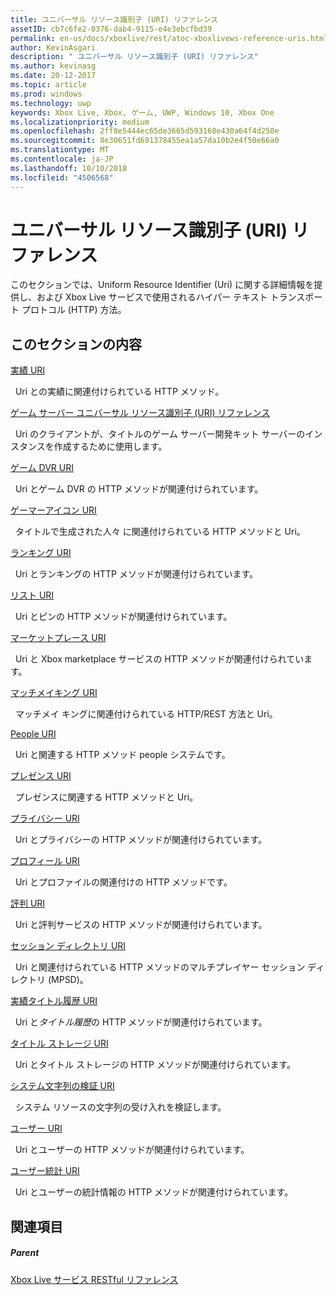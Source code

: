 ```yaml
---
title: ユニバーサル リソース識別子 (URI) リファレンス
assetID: cb7c6fe2-0376-dab4-9115-e4e3ebcfbd39
permalink: en-us/docs/xboxlive/rest/atoc-xboxlivews-reference-uris.html
author: KevinAsgari
description: " ユニバーサル リソース識別子 (URI) リファレンス"
ms.author: kevinasg
ms.date: 20-12-2017
ms.topic: article
ms.prod: windows
ms.technology: uwp
keywords: Xbox Live, Xbox, ゲーム, UWP, Windows 10, Xbox One
ms.localizationpriority: medium
ms.openlocfilehash: 2ff8e5444ec65de3665d593168e430a64f4d250e
ms.sourcegitcommit: 8e30651fd691378455ea1a57da10b2e4f50e66a0
ms.translationtype: MT
ms.contentlocale: ja-JP
ms.lasthandoff: 10/10/2018
ms.locfileid: "4506568"
---
```

# <a name="universal-resource-identifier-uri-reference"></a>ユニバーサル リソース識別子 (URI) リファレンス

このセクションでは、Uniform Resource Identifier (Uri) に関する詳細情報を提供し、および Xbox Live サービスで使用されるハイパー テキスト トランスポート プロトコル (HTTP) 方法。

<a id="ID4EAB"></a>


## <a name="in-this-section"></a>このセクションの内容

[実績 URI](achievements/atoc-reference-achievementsv2.md)

&nbsp;&nbsp;Uri との実績に関連付けられている HTTP メソッド。

[ゲーム サーバー ユニバーサル リソース識別子 (URI) リファレンス](gsdk/atoc-gsdk-uri-reference.md)

&nbsp;&nbsp;Uri のクライアントが、タイトルのゲーム サーバー開発キット サーバーのインスタンスを作成するために使用します。

[ゲーム DVR URI](dvr/atoc-reference-dvr.md)

&nbsp;&nbsp;Uri とゲーム DVR の HTTP メソッドが関連付けられています。

[ゲーマーアイコン URI](gamerpic/atoc-reference-gamerpic.md)

&nbsp;&nbsp;タイトルで生成された人々 に関連付けられている HTTP メソッドと Uri。

[ランキング URI](leaderboard/atoc-reference-leaderboard.md)

&nbsp;&nbsp;Uri とランキングの HTTP メソッドが関連付けられています。

[リスト URI](lists/atoc-reference-lists.md)

&nbsp;&nbsp;Uri とピンの HTTP メソッドが関連付けられています。

[マーケットプレース URI](marketplace/atoc-reference-marketplace.md)

&nbsp;&nbsp;Uri と Xbox marketplace サービスの HTTP メソッドが関連付けられています。

[マッチメイキング URI](matchtickets/atoc-reference-matchtickets.md)

&nbsp;&nbsp;マッチメイ キングに関連付けられている HTTP/REST 方法と Uri。

[People URI](people/atoc-reference-people.md)

&nbsp;&nbsp;Uri と関連する HTTP メソッド people システムです。

[プレゼンス URI](presence/atoc-reference-presence.md)

&nbsp;&nbsp;プレゼンスに関連する HTTP メソッドと Uri。

[プライバシー URI](privacy/atoc-reference-privacyv2.md)

&nbsp;&nbsp;Uri とプライバシーの HTTP メソッドが関連付けられています。

[プロフィール URI](profileV2/atoc-reference-profiles.md)

&nbsp;&nbsp;Uri とプロファイルの関連付けの HTTP メソッドです。

[評判 URI](reputation/atoc-reference-reputation.md)

&nbsp;&nbsp;Uri と評判サービスの HTTP メソッドが関連付けられています。

[セッション ディレクトリ URI](sessiondirectory/atoc-reference-sessiondirectory.md)

&nbsp;&nbsp;Uri と関連付けられている HTTP メソッドのマルチプレイヤー セッション ディレクトリ (MPSD)。

[実績タイトル履歴 URI](titlehistory/atoc-reference-titlehistoryv2.md)

&nbsp;&nbsp;Uri と*タイトル履歴*の HTTP メソッドが関連付けられています。

[タイトル ストレージ URI](storage/atoc-reference-storagev2.md)

&nbsp;&nbsp;Uri とタイトル ストレージの HTTP メソッドが関連付けられています。

[システム文字列の検証 URI](stringserver/atoc-reference-systemstringsvalidate.md)

&nbsp;&nbsp;システム リソースの文字列の受け入れを検証します。

[ユーザー URI](users/atoc-reference-users.md)

&nbsp;&nbsp;Uri とユーザーの HTTP メソッドが関連付けられています。

[ユーザー統計 URI](userstats/atoc-reference-userstats.md)

&nbsp;&nbsp;Uri とユーザーの統計情報の HTTP メソッドが関連付けられています。

<a id="ID4E5C"></a>


## <a name="see-also"></a>関連項目

<a id="ID4EAD"></a>


##### <a name="parent"></a>Parent

[Xbox Live サービス RESTful リファレンス](../atoc-xboxlivews-reference.md)
